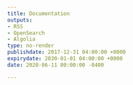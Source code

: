```yaml
---
title: Documentation
outputs:
- RSS
- OpenSearch
- Algolia
type: no-render
publishdate: 2017-12-31 04:00:00 +0000
expirydate: 2030-01-01 04:00:00 +0000
date: 2020-06-11 00:00:00 -0400

---
```


